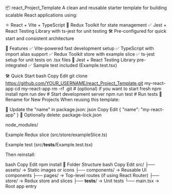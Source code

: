 📦 react_Project_Template
A clean and reusable starter template for building scalable React applications using:

⚛️ React + Vite + TypeScript
🧠 Redux Toolkit for state management
✅ Jest + React Testing Library with ts-jest for unit testing
🛠️ Pre-configured for quick start and consistent architecture

🚀 Features
✅ Vite-powered fast development setup
✅ TypeScript with import alias support
✅ Redux Toolkit store with example slice
✅ ts-jest setup for unit tests on .tsx files
🧪 Jest + React Testing Library pre-integrated
✅ Sample test included (Example.test.tsx)

🛠️ Quick Start
bash
Copy
Edit
git clone https://github.com/YOUR_USERNAME/react_Project_Template.git my-react-app
cd my-react-app
rm -rf .git               # (optional) if you want to start fresh
npm install
npm run dev               # Start development server
npm run test              # Run tests
🔁 Rename for New Projects
When reusing this template:

📝 Update the "name" in package.json:
json
Copy
Edit
{
  "name": "my-react-app"
}
🧹 Optionally delete:
package-lock.json

node_modules/

Example Redux slice (src/store/exampleSlice.ts)

Example test (src/__tests__/Example.test.tsx)

Then reinstall:

bash
Copy
Edit
npm install
🧱 Folder Structure
bash
Copy
Edit
src/
├── assets/         → Static images or icons
├── components/     → Reusable UI components
├── pages/          → Top-level routes (if using React Router)
├── store/          → Redux store and slices
├── __tests__/      → Unit tests
└── main.tsx        → Root app entry

